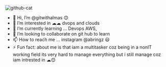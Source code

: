 ![github-cat](https://github.com/gitwithalmas/gitwithalmas/assets/159616162/06a84ef7-6513-4272-a9f1-904d28dd10ef)
- 👋 Hi, I’m @gitwithalmas 😊
- 👀 I’m interested in ☁☁ dvops and clouds
- 🌱 I’m currently learning ... Devops AWS,
- 💞️ I’m looking to collaborate on git hub to learn 
- 📫 How to reach me ... instagram @abringz 😃
- ⚡ Fun fact: about me is that iam a multitasker coz being in a nonIT working field its very hard to manage everything but i still manage coz iam intrested in ☁😊
  






<!---
gitwithalmas/gitwithalmas is a ✨ special ✨ repository because its `README.md` (this file) appears on your GitHub profile.
You can click the Preview link to take a look at your changes.
--->

